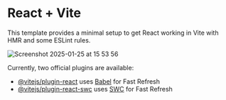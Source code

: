 # React + Vite

This template provides a minimal setup to get React working in Vite with HMR and some ESLint rules.

![Screenshot 2025-01-25 at 15 53 56](https://github.com/user-attachments/assets/e7afa3ac-3508-472a-9401-827b26b58507)


Currently, two official plugins are available:

- [@vitejs/plugin-react](https://github.com/vitejs/vite-plugin-react/blob/main/packages/plugin-react/README.md) uses [Babel](https://babeljs.io/) for Fast Refresh
- [@vitejs/plugin-react-swc](https://github.com/vitejs/vite-plugin-react-swc) uses [SWC](https://swc.rs/) for Fast Refresh
